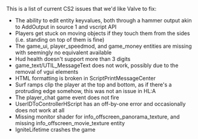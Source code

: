This is a list of current CS2 issues that we'd like Valve to fix:
- The ability to edit entity keyvalues, both through a hammer output akin to AddOutput in source 1 and vscript API
- Players get stuck on moving objects if they touch them from the sides (i.e. standing on top of them is fine)
- The game_ui, player_speedmod, and game_money entities are missing with seemingly no equivalent available
- Hud health doesn't support more than 3 digits
- game_text/UTIL_MessageText does not work, possibly due to the removal of vgui elements
- HTML formatting is broken in ScriptPrintMessageCenter
- Surf ramps clip the player at the top and bottom, as if there's a protruding edge somehow, this was not an issue in HL:A
- The player_chat game event does not fire
- UserIDToControllerHScript has an off-by-one error and occasionally does not work at all
- Missing monitor shader for info_offscreen_panorama_texture, and missing info_offscreen_movie_texture entity
- IgniteLifetime crashes the game